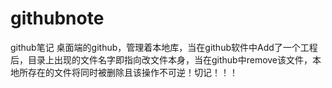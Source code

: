 # githubnote
github笔记
桌面端的github，管理着本地库，当在github软件中Add了一个工程后，目录上出现的文件名字即指向改文件本身，当在github中remove该文件，本地所存在的文件将同时被删除且该操作不可逆！切记！！！
